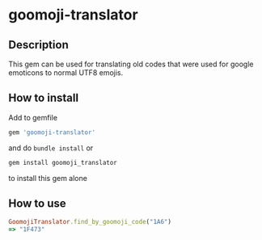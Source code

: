 # goomoji-translator

## Description

This gem can be used for translating old codes that were used for google emoticons to normal UTF8 emojis.

## How to install

Add to gemfile

```ruby
gem 'goomoji-translator'
```
and do `bundle install` or 

```bash
gem install goomoji_translator
```

to install this gem alone


## How to use

```ruby
GoomojiTranslator.find_by_goomoji_code("1A6")
=> "1F473"
```
